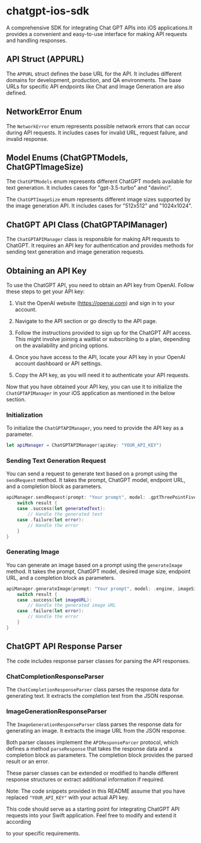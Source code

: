 # chatgpt-ios-sdk
A comprehensive SDK for integrating Chat GPT APIs into iOS applications.It provides a convenient and easy-to-use interface for making API requests and handling responses.

## API Struct (APPURL)
The `APPURL` struct defines the base URL for the API. It includes different domains for development, production, and QA environments. The base URLs for specific API endpoints like Chat and Image Generation are also defined.

## NetworkError Enum
The `NetworkError` enum represents possible network errors that can occur during API requests. It includes cases for invalid URL, request failure, and invalid response.

## Model Enums (ChatGPTModels, ChatGPTImageSize)
The `ChatGPTModels` enum represents different ChatGPT models available for text generation. It includes cases for "gpt-3.5-turbo" and "davinci".

The `ChatGPTImageSize` enum represents different image sizes supported by the image generation API. It includes cases for "512x512" and "1024x1024".

## ChatGPT API Class (ChatGPTAPIManager)
The `ChatGPTAPIManager` class is responsible for making API requests to ChatGPT. It requires an API key for authentication and provides methods for sending text generation and image generation requests.


## Obtaining an API Key

To use the ChatGPT API, you need to obtain an API key from OpenAI. Follow these steps to get your API key:

1. Visit the OpenAI website (https://openai.com) and sign in to your account.

2. Navigate to the API section or go directly to the API page.

3. Follow the instructions provided to sign up for the ChatGPT API access. This might involve joining a waitlist or subscribing to a plan, depending on the availability and pricing options.

4. Once you have access to the API, locate your API key in your OpenAI account dashboard or API settings.

5. Copy the API key, as you will need it to authenticate your API requests.

Now that you have obtained your API key, you can use it to initialize the `ChatGPTAPIManager` in your iOS application as mentioned in the below section.


### Initialization
To initialize the `ChatGPTAPIManager`, you need to provide the API key as a parameter.

```swift
let apiManager = ChatGPTAPIManager(apiKey: "YOUR_API_KEY")
```

### Sending Text Generation Request
You can send a request to generate text based on a prompt using the `sendRequest` method. It takes the prompt, ChatGPT model, endpoint URL, and a completion block as parameters.

```swift
apiManager.sendRequest(prompt: "Your prompt", model: .gptThreePointFiveTurbo, endPoint: APPURL.chat) { result in
    switch result {
    case .success(let generatedText):
        // Handle the generated text
    case .failure(let error):
        // Handle the error
    }
}
```

### Generating Image
You can generate an image based on a prompt using the `generateImage` method. It takes the prompt, ChatGPT model, desired image size, endpoint URL, and a completion block as parameters.

```swift
apiManager.generateImage(prompt: "Your prompt", model: .engine, imageSize: .fiveTwelve, endPoint: APPURL.generateImage) { result in
    switch result {
    case .success(let imageURL):
        // Handle the generated image URL
    case .failure(let error):
        // Handle the error
    }
}
```

## ChatGPT API Response Parser
The code includes response parser classes for parsing the API responses.

### ChatCompletionResponseParser
The `ChatCompletionResponseParser` class parses the response data for generating text. It extracts the completion text from the JSON response.

### ImageGenerationResponseParser
The `ImageGenerationResponseParser` class parses the response data for generating an image. It extracts the image URL from the JSON response.

Both parser classes implement the `APIResponseParcer` protocol, which defines a method `parseResponse` that takes the response data and a completion block as parameters. The completion block provides the parsed result or an error.

These parser classes can be extended or modified to handle different response structures or extract additional information if required.


Note: The code snippets provided in this README assume that you have replaced `"YOUR_API_KEY"` with your actual API key.


This code should serve as a starting point for integrating ChatGPT API requests into your Swift application. Feel free to modify and extend it according

 to your specific requirements.
